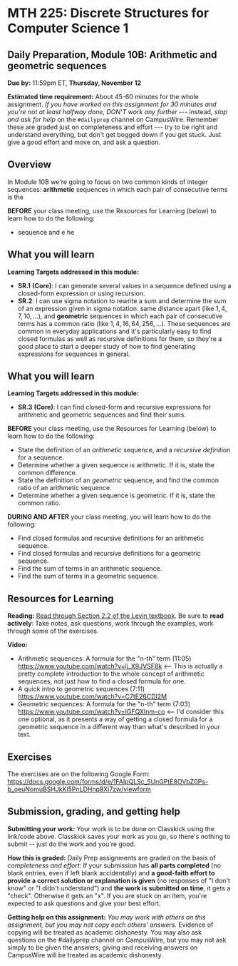 # MTH 225: Discrete Structures for Computer Science 1 

## Daily Preparation, Module 10B: Arithmetic and geometric sequences  

**Due by:** 11:59pm ET, **Thursday, November 12** 

**Estimated time requirement:** About 45-60 minutes for the whole assignment. *If you have worked on this assignment for 30 minutes and you're not at least halfway done, DON'T work any further* --- instead, *stop and ask for help* on the `#dailyprep` channel on CampusWire. Remember these are graded just on completeness and effort --- try to be right and understand everything, but don't get bogged down if you get stuck. Just give a good effort and move on, and ask a question. 



## Overview 

In Module 10B we're going to focus on two common kinds of integer sequences: **arithmetic** sequences in which each pair of consecutive terms is the 

**BEFORE** your class meeting, use the Resources for Learning (below) to learn how to do the following: 

-  sequence and e he

## What you will learn 

**Learning Targets addressed in this module:** 

-   **SR.1**  **(Core)**: I can generate several values in a sequence defined using a closed-form expression or using recursion.
-   **SR.2**: I can use sigma notation to rewrite a sum and determine the sum of an expression given in sigma notation.
same distance apart (like $1, 4, 7, 10, \dots$), and **geometric** sequences in which each pair of consecutive terms has a common ratio (like $1, 4, 16, 64, 256, \dots$). These sequences are common in everyday applications and it's particularly easy to find closed formulas as well as recursive definitions for them, so they're a good place to start a deeper study of how to find generating expressions for sequences in general. 

## What you will learn 

**Learning Targets addressed in this module:** 

-   **SR.3**  **(Core)**: I can find closed-form and recursive expressions for arithmetic and geometric sequences and find their sums.

**BEFORE** your class meeting, use the Resources for Learning (below) to learn how to do the following: 

- State the definition of an *arithmetic* sequence, and a *recursive definition* for a sequence. 
- Determine whether a given sequence is arithmetic. If it is, state the common difference. 
- State the definition of an *geometric* sequence, and find the common ratio of an arithmetic sequence. 
- Determine whether a given sequence is geometric. If it is, state the common ratio. 



**DURING AND AFTER** your class meeting, you will learn how to do the following: 

- Find closed formulas and recursive definitions for an arithmetic sequence. 
- Find closed formulas and recursive definitions for a geometric sequence. 
- Find the sum of terms in an arithmetic sequence. 
- Find the sum of terms in a geometric sequence. 


## Resources for Learning

**Reading:** [Read through Section 2.2 of the Levin textbook](http://discrete.openmathbooks.org/dmoi3/sec_seq-arithgeom.html). Be sure to **read actively**: Take notes, ask questions, work through the examples, work through some of the exercises. 

**Video:** 

- Arithmetic sequences: A formula for the "n-th" term (11:05) https://www.youtube.com/watch?v=lj_X9JVSF8k <-- This is actually a pretty complete introduction to the whole concept of arithmetic sequences, not just how to find a closed formula for one. 
- A quick intro to geometric sequences (7:11) https://www.youtube.com/watch?v=C7tE26CDI2M
- Geometric sequences: A formula for the "n-th" term (7:03) https://www.youtube.com/watch?v=IGFQXInm-co  <-- I'd consider this one optional, as it presents a way of getting a closed formula for a geometric sequence in a different way than what's described in your text. 


## Exercises

The exercises are on the following Google Form: https://docs.google.com/forms/d/e/1FAIpQLSc_5UnGPtE8OVbZ0Ps-b_oeuNomuBSHJkKl5PnLDHnp8Xi7zw/viewform 

## Submission, grading, and getting help 

**Submitting your work:** Your work is to be done on Classkick using the link/code above. Classkick saves your work as you go, so there's nothing to submit -- just do the work and you're good. 

**How this is graded:** Daily Prep assignments are graded on the basis of *completeness and effort*: If your submission has **all parts completed** (no blank entries, even if left blank accidentally) and **a good-faith effort to provide a correct solution or explanation is given** (no responses of "I don't know" or "I didn't understand") and **the work is submitted on time**, it gets a "check". Otherwise it gets an "x". If you are stuck on an item, you're expected to ask questions and give your best effort.  

**Getting help on this assignment:** *You may work with others on this assignment, but you may not copy each others' answers.* Evidence of copying will be treated as academic dishonesty. You may also ask questions on the #dailyprep channel on CampusWire, but you may not ask simply to be given the answers; giving and receiving answers on CampusWire will be treated as academic dishonesty.
<!--stackedit_data:
eyJoaXN0b3J5IjpbMTM2MjE4MzMxNyw5MDAwOTgwMTMsMTAwNT
E3NjQ2MywtMjEwNjYzNDQ5NSw2MDI3NTkxODldfQ==
-->
